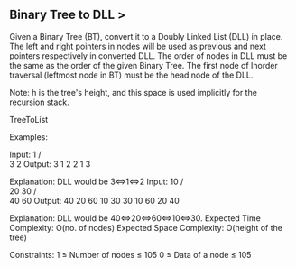 Binary Tree to DLL  >
-------------------


Given a Binary Tree (BT), convert it to a Doubly Linked List (DLL) in place. The left and right pointers in nodes will be used as previous and next pointers respectively in converted DLL. The order of nodes in DLL must be the same as the order of the given Binary Tree. The first node of Inorder traversal (leftmost node in BT) must be the head node of the DLL.

Note: h is the tree's height, and this space is used implicitly for the recursion stack.

TreeToList

Examples:

Input:
      1
    /  \
   3    2
Output:
3 1 2 
2 1 3

Explanation: DLL would be 3<=>1<=>2
Input:
       10
      /   \
     20   30
   /   \
  40   60
Output:
40 20 60 10 30 
30 10 60 20 40

Explanation:  DLL would be 40<=>20<=>60<=>10<=>30.
Expected Time Complexity: O(no. of nodes)
Expected Space Complexity: O(height of the tree)

Constraints:
1 ≤ Number of nodes ≤ 105
0 ≤ Data of a node ≤ 105

